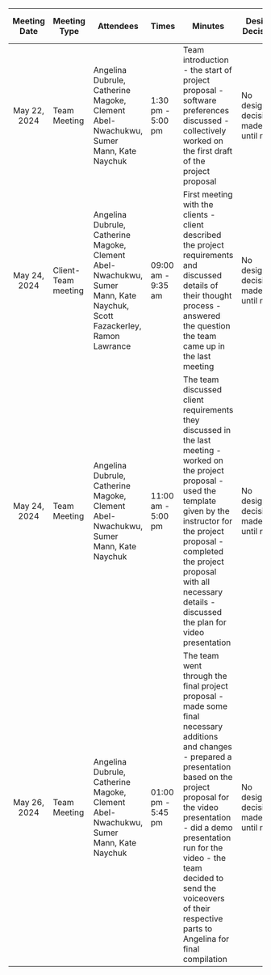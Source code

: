
|  Meeting Date |Meeting Type| Attendees | Times | Minutes | Design Decision | Next meeting Details |
| :-------------: | ------------- | ------------- |------------- |------------- | ------------- | -------------|
| May 22, 2024 |Team Meeting|Angelina Dubrule,	Catherine Magoke,	Clement Abel-Nwachukwu,	Sumer Mann,	Kate Naychuk| 1:30 pm - 5:00 pm |Team introduction - the start of project proposal - software preferences discussed - collectively worked on the first draft of the project proposal |No design decision made until now| May 24, 2024 - First time meeting the client - Prepared question for the client|
|May 24, 2024 |Client-Team meeting|Angelina Dubrule,	Catherine Magoke,	Clement Abel-Nwachukwu,	Sumer Mann,	Kate Naychuk, Scott Fazackerley, Ramon Lawrance| 09:00 am - 9:35 am |First meeting with the clients - client described the project requirements and discussed details of their thought process - answered the question the team came up in the last meeting |No design decision made until now| May 24, 2024 - after the client meeting - Discuss the client requirements they discussed and continue with the project proposal |
|May 24, 2024 |Team Meeting|Angelina Dubrule,	Catherine Magoke,	Clement Abel-Nwachukwu,	Sumer Mann,	Kate Naychuk| 11:00 am - 5:00 pm | The team discussed client requirements they discussed in the last meeting - worked on the project proposal - used the template given by the instructor for the project proposal - completed the project proposal with all necessary details - discussed the plan for video presentation | No design decisions made until now | May 26, 2024 - Going over the project proposal - preparations for the video presentation |
|May 26, 2024 |Team Meeting|Angelina Dubrule,	Catherine Magoke,	Clement Abel-Nwachukwu,	Sumer Mann,	Kate Naychuk| 01:00 pm - 5:45 pm | The team went through the final project proposal - made some final necessary additions and changes - prepared a presentation based on the project proposal for the video presentation - did a demo presentation run for the video - the team decided to send the voiceovers of their respective parts to Angelina for final compilation |No design decisions made until now| May 29, 2024 - The team will do a final review of the project proposal and video presentation before the submission deadline - go through the design choices and user interface |

